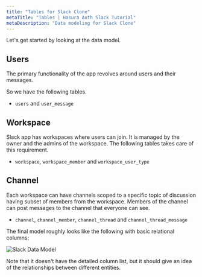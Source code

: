 ```yaml
---
title: "Tables for Slack Clone"
metaTitle: "Tables | Hasura Auth Slack Tutorial"
metaDescription: "Data modeling for Slack Clone"
---
```


Let's get started by looking at the data model.

## Users

The primary functionality of the app revolves around users and their messages. 

So we have the following tables.

- `users` and `user_message`

## Workspace

Slack app has workspaces where users can join. It is managed by the owner and the admins of the workspace. The following tables takes care of this requirement.

- `workspace`, `workspace_member` and `workspace_user_type`

## Channel

Each workspace can have channels scoped to a specific topic of discussion having subset of members from the workspace. Members of the channel can post messages to the channel that everyone can see.

- `channel`, `channel_member`, `channel_thread` and `channel_thread_message`

The final model roughly looks like the following with basic relational columns:

![Slack Data Model](https://graphql-engine-cdn.hasura.io/learn-hasura/assets/graphql-hasura-auth/slack-datamodel.png)

Note that it doesn't have the detailed column list, but it should give an idea of the relationships between different entities.
